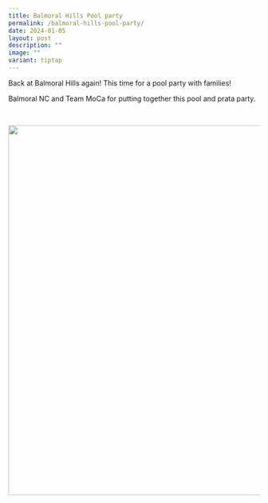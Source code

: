 ```yaml
---
title: Balmoral Hills Pool party
permalink: /balmoral-hills-pool-party/
date: 2024-01-05
layout: post
description: ""
image: ""
variant: tiptap
---
```

<p>Back at Balmoral Hills again! This time for a pool party with families!</p>
<p>Balmoral NC and Team MoCa for putting together this pool and prata party.</p>
<p>
<br>
</p>
<div class="isomer-image-wrapper">
<img style="width: 740px; color: rgb(0, 0, 0); font-family: system-ui, -apple-system, &quot;system-ui&quot;, &quot;Segoe UI&quot;, Roboto, Oxygen, Ubuntu, Cantarell, &quot;Open Sans&quot;, &quot;Helvetica Neue&quot;, sans-serif; font-size: medium; font-style: normal; font-variant-ligatures: normal; font-variant-caps: normal; font-weight: 400; letter-spacing: normal; orphans: 2; text-align: start; text-indent: 0px; text-transform: none; widows: 2; word-spacing: 0px; -webkit-text-stroke-width: 0px; white-space: normal; text-decoration-thickness: initial; text-decoration-style: initial; text-decoration-color: initial;" height="auto" width="100%" src="https://moca.sgp1.cdn.digitaloceanspaces.com/Recent%20Events/65ae5a86372d895bbd9bf73b_416338511_764903502122078_5478847642766877770_n.webp">
</div>
<p></p>
